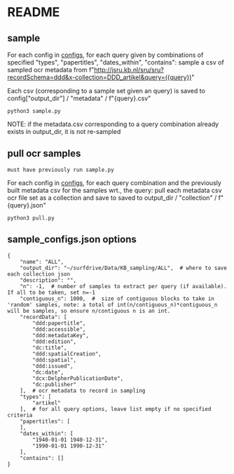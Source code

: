 # README

## sample

For each config in [configs](sample_configs.json), for each query given by combinations of specified "types", "papertitles", "dates_within", "contains": sample a csv of sampled ocr metadata from f"http://jsru.kb.nl/sru/sru?recordSchema=ddd&x-collection=DDD_artikel&query=({query})"

Each csv (corresponding to a sample set given an query) is saved to config["output_dir"] / "metadata" / f"{query}.csv"
```
python3 sample.py
```
NOTE: if the metadata.csv corresponding to a query combination already exists in output_dir, it is not re-sampled

## pull ocr samples

    must have previously run sample.py

For each config in [configs](sample_configs.json), for each query combination and the previously built metadata csv for the samples wrt., the query: pull each metadata csv ocr file set as a collection and save to saved to output_dir / "collection" / f"{query}.json"
```
python3 pull.py
```

##  sample_configs.json options

```
{
    "name": "ALL",
    "output_dir": "~/surfdrive/Data/KB_sampling/ALL",  # where to save each collection json
    "description": "",
    "n": -1,  # number of samples to extract per query (if available). If all to be taken, set n=-1
    "contiguous_n": 1000,  #  size of contiguous blocks to take in 'random' samples, note: a total of int(n/contiguous_n)*contiguous_n will be samples, so ensure n/contiguous n is an int.
    "recordData": [
        "ddd:papertitle",
        "ddd:accessible",
        "ddd:metadataKey",
        "ddd:edition",
        "dc:title",
        "ddd:spatialCreation",
        "ddd:spatial",
        "ddd:issued",
        "dc:date",
        "dcx:DelpherPublicationDate",
        "dc:publisher"
    ],  # ocr metadata to record in sampling
    "types": [
        "artikel" 
    ],  # for all query options, leave list empty if no specified criteria
    "papertitles": [
    ],
    "dates_within": [
        "1940-01-01 1940-12-31",
        "1990-01-01 1990-12-31"
    ],
    "contains": []
}
```
